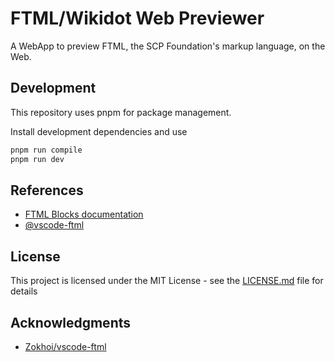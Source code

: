# FTML/Wikidot Web Previewer
A WebApp to preview FTML, the SCP Foundation's markup language, on the Web.

## Development

This repository uses pnpm for package management.

Install development dependencies and use
```bash
pnpm run compile
pnpm run dev
```

## References

* [FTML Blocks documentation](https://github.com/scpwiki/wikijump/blob/develop/ftml/docs/Blocks.md)
* [@vscode-ftml](https://www.npmjs.com/package/@vscode-ftml/ftml-wasm)

## License
This project is licensed under the MIT License - see the [LICENSE.md](/LICENSE.md) file for details


## Acknowledgments 
* [Zokhoi/vscode-ftml](https://github.com/Zokhoi/vscode-ftml)
